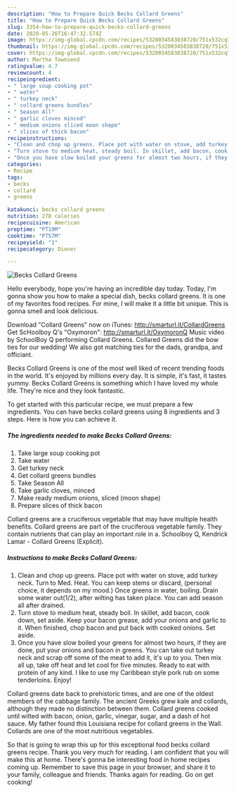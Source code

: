 ```yaml
---
description: "How to Prepare Quick Becks Collard Greens"
title: "How to Prepare Quick Becks Collard Greens"
slug: 3354-how-to-prepare-quick-becks-collard-greens
date: 2020-05-26T16:47:32.574Z
image: https://img-global.cpcdn.com/recipes/5320034583838720/751x532cq70/becks-collard-greens-recipe-main-photo.jpg
thumbnail: https://img-global.cpcdn.com/recipes/5320034583838720/751x532cq70/becks-collard-greens-recipe-main-photo.jpg
cover: https://img-global.cpcdn.com/recipes/5320034583838720/751x532cq70/becks-collard-greens-recipe-main-photo.jpg
author: Martha Townsend
ratingvalue: 4.7
reviewcount: 4
recipeingredient:
- " large soup cooking pot"
- " water"
- " turkey neck"
- " collard greens bundles"
- " Season All"
- " garlic cloves minced"
- " medium onions sliced moon shape"
- " slices of thick bacon"
recipeinstructions:
- "Clean and chop up greens. Place pot with water on stove, add turkey neck. Turn to Med. Heat. You can keep stems or discard, (personal choice, it depends on my mood.) Once greens in water, boiling. Drain some water out(1/2), after wilting has taken place. You can add season all after drained."
- "Turn stove to medium heat, steady boil. In skillet, add bacon, cook down, set aside. Keep your bacon grease, add your onions and garlic to it. When finished, chop bacon and put back with cooked onions. Set aside."
- "Once you have slow boiled your greens for almost two hours, if they are done, put your onions and bacon in greens. You can take out turkey neck and scrap off some of the meat to add it, it&#39;s up to you. Then mix all up, take off heat and let cool for five minutes. Ready to eat with protein of any kind. I like to use my Caribbean style pork rub on some tenderloins. Enjoy!"
categories:
- Recipe
tags:
- becks
- collard
- greens

katakunci: becks collard greens 
nutrition: 278 calories
recipecuisine: American
preptime: "PT19M"
cooktime: "PT57M"
recipeyield: "1"
recipecategory: Dinner

---
```



![Becks Collard Greens](https://img-global.cpcdn.com/recipes/5320034583838720/751x532cq70/becks-collard-greens-recipe-main-photo.jpg)

Hello everybody, hope you're having an incredible day today. Today, I'm gonna show you how to make a special dish, becks collard greens. It is one of my favorites food recipes. For mine, I will make it a little bit unique. This is gonna smell and look delicious.

Download &#34;Collard Greens&#34; now on iTunes: http://smarturl.it/CollardGreens Get ScHoolboy Q&#39;s &#34;Oxymoron&#34;: http://smarturl.it/OxymoronQ Music video by SchoolBoy Q performing Collard Greens. Collared Greens did the bow ties for our wedding! We also got matching ties for the dads, grandpa, and officiant.

Becks Collard Greens is one of the most well liked of recent trending foods in the world. It's enjoyed by millions every day. It is simple, it's fast, it tastes yummy. Becks Collard Greens is something which I have loved my whole life. They're nice and they look fantastic.


To get started with this particular recipe, we must prepare a few ingredients. You can have becks collard greens using 8 ingredients and 3 steps. Here is how you can achieve it.

<!--inarticleads1-->

##### The ingredients needed to make Becks Collard Greens:

1. Take  large soup cooking pot
1. Take  water
1. Get  turkey neck
1. Get  collard greens bundles
1. Take  Season All
1. Take  garlic cloves, minced
1. Make ready  medium onions, sliced (moon shape)
1. Prepare  slices of thick bacon


Collard greens are a cruciferous vegetable that may have multiple health benefits. Collard greens are part of the cruciferous vegetable family. They contain nutrients that can play an important role in a. Schoolboy Q, Kendrick Lamar - Collard Greens (Explicit). 

<!--inarticleads2-->

##### Instructions to make Becks Collard Greens:

1. Clean and chop up greens. Place pot with water on stove, add turkey neck. Turn to Med. Heat. You can keep stems or discard, (personal choice, it depends on my mood.) Once greens in water, boiling. Drain some water out(1/2), after wilting has taken place. You can add season all after drained.
1. Turn stove to medium heat, steady boil. In skillet, add bacon, cook down, set aside. Keep your bacon grease, add your onions and garlic to it. When finished, chop bacon and put back with cooked onions. Set aside.
1. Once you have slow boiled your greens for almost two hours, if they are done, put your onions and bacon in greens. You can take out turkey neck and scrap off some of the meat to add it, it&#39;s up to you. Then mix all up, take off heat and let cool for five minutes. Ready to eat with protein of any kind. I like to use my Caribbean style pork rub on some tenderloins. Enjoy!


Collard greens date back to prehistoric times, and are one of the oldest members of the cabbage family. The ancient Greeks grew kale and collards, although they made no distinction between them. Collard greens cooked until wilted with bacon, onion, garlic, vinegar, sugar, and a dash of hot sauce. My father found this Louisiana recipe for collard greens in the Wall. Collards are one of the most nutritious vegetables. 

So that is going to wrap this up for this exceptional food becks collard greens recipe. Thank you very much for reading. I am confident that you will make this at home. There's gonna be interesting food in home recipes coming up. Remember to save this page in your browser, and share it to your family, colleague and friends. Thanks again for reading. Go on get cooking!
